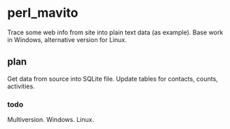 # perl_mavito
Trace some web info from site into plain text data (as example).
Base work in Windows, alternative version for Linux.
## plan
Get data from source into SQLite file.
Update tables for contacts, counts, activities.
### todo
Multiversion. Windows. Linux.
